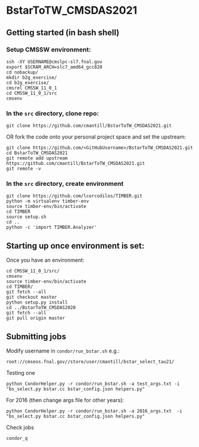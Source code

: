 # BstarToTW_CMSDAS2021

## Getting started (in bash shell)

### Setup CMSSW environment:
```
ssh -XY USERNAME@cmslpc-sl7.fnal.gov
export $SCRAM_ARCH=slc7_amd64_gcc820 
cd nobackup/
mkdir b2g_exercise/
cd b2g_exercise/
cmsrel CMSSW_11_0_1
cd CMSSW_11_0_1/src
cmsenv
```

### In the `src` directory, clone repo:
```
git clone https://github.com/cmantill/BstarToTW_CMSDAS2021.git
```
OR fork the code onto your personal project space and set the upstream:
```
git clone https://github.com/<GitHubUsername>/BstarToTW_CMSDAS2021.git
cd BstarToTW_CMSDAS2021
git remote add upstream https://github.com/cmantill/BstarToTW_CMSDAS2021.git
git remote -v
```

### In the `src` directory, create environment
```
git clone https://github.com/lcorcodilos/TIMBER.git
python -m virtualenv timber-env
source timber-env/bin/activate
cd TIMBER
source setup.sh
cd ..
python -c 'import TIMBER.Analyzer'
```

## Starting up once environment is set:

Once you have an environment:
```
cd CMSSW_11_0_1/src/
cmsenv
source timber-env/bin/activate
cd TIMBER/
git fetch --all
git checkout master
python setup.py install
cd ../BstarToTW_CMSDAS2020
git fetch --all
git pull origin master
```

## Submitting jobs

Modify username in `condor/run_bstar.sh` e.g.:
```
root://cmseos.fnal.gov//store/user/cmantill/bstar_select_tau21/
```

Testing one
```
python CondorHelper.py -r condor/run_bstar.sh -a test_args.txt -i "bs_select.py bstar.cc bstar_config.json helpers.py"
```

For 2016 (then change args file for other years):
```
python CondorHelper.py -r condor/run_bstar.sh -a 2016_args.txt  -i "bs_select.py bstar.cc bstar_config.json helpers.py"
```

Check jobs
```
condor_q
```